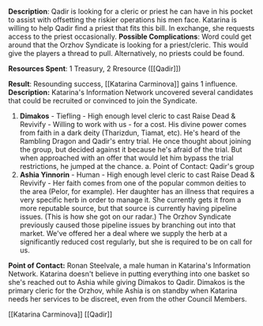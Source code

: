 **Description**: Qadir is looking for a cleric or priest he can have in his pocket to assist with offsetting the riskier operations his men face. Katarina is willing to help Qadir find a priest that fits this bill. In exchange, she requests access to the priest occasionally.  **Possible Complications**: Word could get around that the Orzhov Syndicate is looking for a priest/cleric. This would give the players a thread to pull. Alternatively, no priests could be found.

**Resources Spent**: 1 Treasury, 2 Rresource ([[Qadir]])

**Result**: Resounding success, [[Katarina Carminova]] gains 1 influence.
**Description:** Katarina's Information Network uncovered several candidates that could be recruited or convinced to join the Syndicate.
1. **Dimakos** - Tiefling - High enough level cleric to cast Raise Dead & Revivify - Willing to work with us - for a cost. His divine power comes from faith in a dark deity (Tharizdun, Tiamat, etc). He's heard of the Rambling Dragon and Qadir's entry trial. He once thought about joining the group, but decided against it because he's afraid of the trial. But when approached with an offer that would let him bypass the trial restrictions, he jumped at the chance. a. Point of Contact: Qadir's group 
2. **Ashia Yinnorin** - Human - High enough level cleric to cast Raise Dead & Revivify - Her faith comes from one of the popular common deities to the area (Pelor, for example). Her daughter has an illness that requires a very specific herb in order to manage it. She currently gets it from a more reputable source, but that source is currently having pipeline issues. (This is how she got on our radar.) The Orzhov Syndicate previously caused those pipeline issues by branching out into that market. We've offered her a deal where we supply the herb at a significantly reduced cost regularly, but she is required to be on call for us. 

**Point of Contact:** Ronan Steelvale, a male human in Katarina's Information Network. Katarina doesn't believe in putting everything into one basket so she's reached out to Ashia while giving Dimakos to Qadir. Dimakos is the primary cleric for the Orzhov, while Ashia is on standby when Katarina needs her services to be discreet, even from the other Council Members.

[[Katarina Carminova]] [[Qadir]]